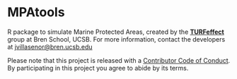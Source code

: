 # MPAtools
R package to simulate Marine Protected Areas, created by the [**TURFeffect**](http://turfeffect.github.io/) group at Bren School, UCSB. For more information, contact the developers at <jvillasenor@bren.ucsb.edu>

Please note that this project is released with a [Contributor Code of Conduct](CONDUCT.md). By participating in this project you agree to abide by its terms.
